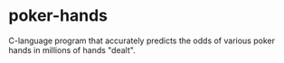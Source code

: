 # poker-hands

C-language program that accurately predicts the odds of various poker hands in millions of hands "dealt".
